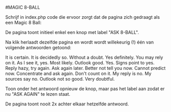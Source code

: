 #MAGIC 8-BALL

Schrijf in index.php code die ervoor zorgt dat de pagina zich gedraagt als een Magic 8 Ball:

De pagina toont initieel enkel een knop met label "ASK 8-BALL".

Na klik herlaadt dezelfde pagina en wordt wordt willekeurig (!) één van volgende antwoorden getoond:

It is certain.
It is decidedly so.
Without a doubt.
Yes definitely.
You may rely on it.
As I see it, yes.
Most likely.
Outlook good.
Yes.
Signs point to yes.
Reply hazy, try again.
Ask again later.
Better not tell you now.
Cannot predict now.
Concentrate and ask again.
Don't count on it.
My reply is no.
My sources say no.
Outlook not so good.
Very doubtful.

Toon onder het antwoord opnieuw de knop, maar pas het label aan zodat er nu "ASK AGAIN" te lezen staat.

De pagina toont nooit 2x achter elkaar hetzelfde antwoord.
